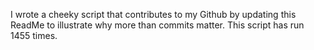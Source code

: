 I wrote a cheeky script that contributes to my Github by updating this ReadMe to illustrate why more than commits matter. This script has run 1455 times.